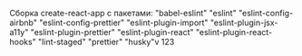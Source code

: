 Сборка create-react-app с пакетами:
    "babel-eslint"
    "eslint" 
    "eslint-config-airbnb"
    "eslint-config-prettier"
    "eslint-plugin-import"
    "eslint-plugin-jsx-a11y"
    "eslint-plugin-prettier"
    "eslint-plugin-react"
    "eslint-plugin-react-hooks"
    "lint-staged"
    "prettier"
    "husky"v 123
